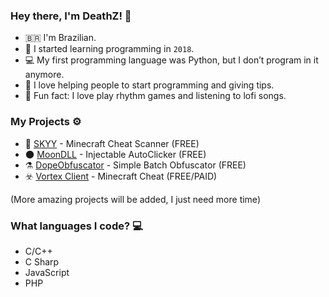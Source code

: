 ### Hey there, I'm DeathZ! 👋

- 🇧🇷 I'm Brazilian.
- 🏁 I started learning programming in `2018`.
- 💻 My first programming language was Python, but I don’t program in it anymore.
- 🖤 I love helping people to start programming and giving tips.
- 🎲 Fun fact: I love play rhythm games and listening to lofi songs.

### My Projects ⚙️

- 🔭 [SKYY](https://skyyss.ml) - Minecraft Cheat Scanner (FREE)
- 🌑 [MoonDLL](http://moondll.ml) - Injectable AutoClicker (FREE)
- ⚗️ [DopeObfuscator](https://death-z.github.io/DopeObfuscator) - Simple Batch Obfuscator (FREE)
- ☣️ [Vortex Client](https://vortexclient.club) - Minecraft Cheat (FREE/PAID)

(More amazing projects will be added, I just need more time)

### What languages I code? 💻
- C/C++
- C Sharp
- JavaScript
- PHP
